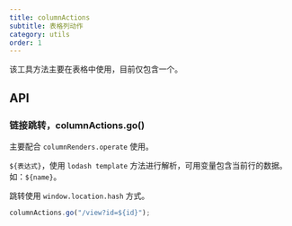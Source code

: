 ```yaml
---
title: columnActions
subtitle: 表格列动作
category: utils
order: 1
---
```


该工具方法主要在表格中使用，目前仅包含一个。

## API

### 链接跳转，columnActions.go()

主要配合 `columnRenders.operate` 使用。

`${表达式}`，使用 `lodash template` 方法进行解析，可用变量包含当前行的数据。如：`${name}`。

跳转使用 `window.location.hash` 方式。

```ts
columnActions.go("/view?id=${id}");
```

<!-- ud-demo("基本用法", "调用后会返回一个页面对象", "demos/basic.tsx") -->
